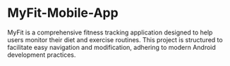 # MyFit-Mobile-App
MyFit is a comprehensive fitness tracking application designed to help users monitor their diet and exercise routines. This project is structured to facilitate easy navigation and modification, adhering to modern Android development practices.
